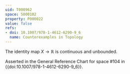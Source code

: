 ```yaml
---
uid: T000962
space: S000102
property: P000022
value: false
refs:
- doi: 10.1007/978-1-4612-6290-9_6
  name: Counterexamples in Topology
---
```


The identity map $X \rightarrow \mathbb{R}$ is continuous and unbounded.

Asserted in the General Reference Chart for space #104 in
{{doi:10.1007/978-1-4612-6290-9_6}}.

